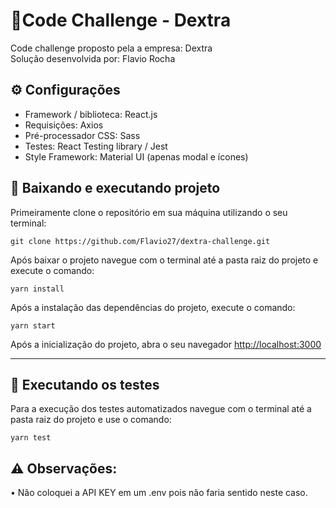 # 📝Code Challenge - Dextra
Code challenge proposto pela a empresa: Dextra
<br/>
Solução desenvolvida por: Flavio Rocha

##  ⚙  Configurações
- Framework / biblioteca: React.js
- Requisições: Axios
- Pré-processador CSS: Sass
- Testes: React Testing library / Jest
- Style Framework: Material UI (apenas modal e ícones)

## 🔌 Baixando e executando projeto 

 Primeiramente clone o repositório em sua máquina utilizando o seu terminal:
````
git clone https://github.com/Flavio27/dextra-challenge.git
````
Após baixar o projeto navegue com o terminal até a pasta raiz do projeto e execute o comando:
````
yarn install
````
Após a instalação das dependências do projeto, execute o comando:
````
yarn start
````

Após a inicialização do projeto, abra o seu navegador [http://localhost:3000](http://localhost:3000) 
<hr>

## 🔌 Executando os testes
Para a execução dos testes automatizados navegue com o terminal até a pasta raiz do projeto e use o comando:
````
yarn test
````

## ⚠ Observações:
• Não coloquei a API KEY em um .env pois não faria sentido neste caso.



